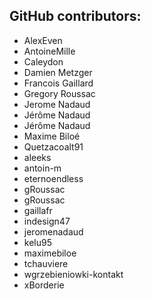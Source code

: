 GitHub contributors:
--------------------------------
 - AlexEven
 - AntoineMille
 - Caleydon
 - Damien Metzger
 - Francois Gaillard
 - Gregory Roussac
 - Jerome Nadaud
 - Jérôme Nadaud
 - Jérôme Nadaud
 - Maxime Biloé
 - Quetzacoalt91
 - aleeks
 - antoin-m
 - eternoendless
 - gRoussac
 - gRoussac
 - gaillafr
 - indesign47
 - jeromenadaud
 - kelu95
 - maximebiloe
 - tchauviere
 - wgrzebieniowki-kontakt
 - xBorderie
